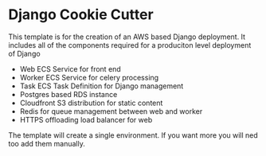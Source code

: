 # Django Cookie Cutter

This template is for the creation of an AWS based Django deployment. It includes all of the components required for a produciton level deployment of Django 

- Web ECS Service for front end
- Worker ECS Service for celery processing
- Task ECS Task Definition for Django management
- Postgres based RDS instance
- Cloudfront S3 distribution for static content
- Redis for queue management between web and worker
- HTTPS offloading load balancer for web

The template will create a single environment. If you want more you will ned too add them manually.